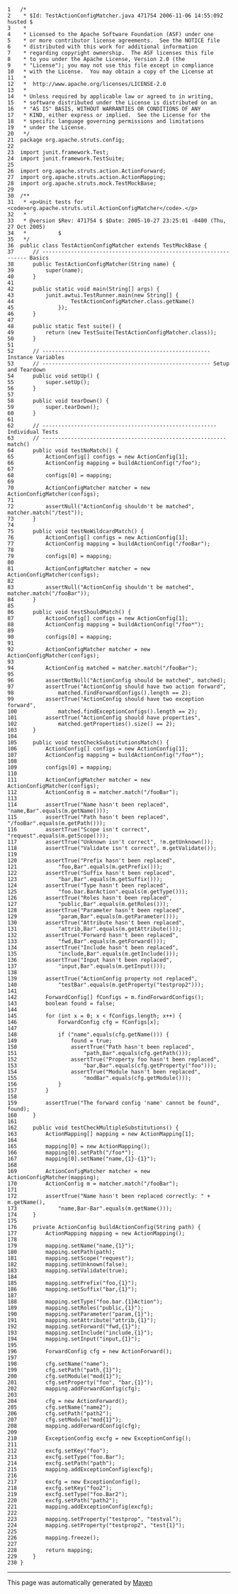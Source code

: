 
    1   /*
    2    * $Id: TestActionConfigMatcher.java 471754 2006-11-06 14:55:09Z husted $
    3    *
    4    * Licensed to the Apache Software Foundation (ASF) under one
    5    * or more contributor license agreements.  See the NOTICE file
    6    * distributed with this work for additional information
    7    * regarding copyright ownership.  The ASF licenses this file
    8    * to you under the Apache License, Version 2.0 (the
    9    * "License"); you may not use this file except in compliance
    10   * with the License.  You may obtain a copy of the License at
    11   *
    12   *  http://www.apache.org/licenses/LICENSE-2.0
    13   *
    14   * Unless required by applicable law or agreed to in writing,
    15   * software distributed under the License is distributed on an
    16   * "AS IS" BASIS, WITHOUT WARRANTIES OR CONDITIONS OF ANY
    17   * KIND, either express or implied.  See the License for the
    18   * specific language governing permissions and limitations
    19   * under the License.
    20   */
    21  package org.apache.struts.config;
    22  
    23  import junit.framework.Test;
    24  import junit.framework.TestSuite;
    25  
    26  import org.apache.struts.action.ActionForward;
    27  import org.apache.struts.action.ActionMapping;
    28  import org.apache.struts.mock.TestMockBase;
    29  
    30  /**
    31   * <p>Unit tests for <code>org.apache.struts.util.ActionConfigMatcher</code>.</p>
    32   *
    33   * @version $Rev: 471754 $ $Date: 2005-10-27 23:25:01 -0400 (Thu, 27 Oct 2005)
    34   *          $
    35   */
    36  public class TestActionConfigMatcher extends TestMockBase {
    37      // ----------------------------------------------------------------- Basics
    38      public TestActionConfigMatcher(String name) {
    39          super(name);
    40      }
    41  
    42      public static void main(String[] args) {
    43          junit.awtui.TestRunner.main(new String[] {
    44                  TestActionConfigMatcher.class.getName()
    45              });
    46      }
    47  
    48      public static Test suite() {
    49          return (new TestSuite(TestActionConfigMatcher.class));
    50      }
    51  
    52      // ----------------------------------------------------- Instance Variables
    53      // ----------------------------------------------------- Setup and Teardown
    54      public void setUp() {
    55          super.setUp();
    56      }
    57  
    58      public void tearDown() {
    59          super.tearDown();
    60      }
    61  
    62      // ------------------------------------------------------- Individual Tests
    63      // ---------------------------------------------------------- match()
    64      public void testNoMatch() {
    65          ActionConfig[] configs = new ActionConfig[1];
    66          ActionConfig mapping = buildActionConfig("/foo");
    67  
    68          configs[0] = mapping;
    69  
    70          ActionConfigMatcher matcher = new ActionConfigMatcher(configs);
    71  
    72          assertNull("ActionConfig shouldn't be matched", matcher.match("/test"));
    73      }
    74  
    75      public void testNoWildcardMatch() {
    76          ActionConfig[] configs = new ActionConfig[1];
    77          ActionConfig mapping = buildActionConfig("/fooBar");
    78  
    79          configs[0] = mapping;
    80  
    81          ActionConfigMatcher matcher = new ActionConfigMatcher(configs);
    82  
    83          assertNull("ActionConfig shouldn't be matched", matcher.match("/fooBar"));
    84      }
    85  
    86      public void testShouldMatch() {
    87          ActionConfig[] configs = new ActionConfig[1];
    88          ActionConfig mapping = buildActionConfig("/foo*");
    89  
    90          configs[0] = mapping;
    91  
    92          ActionConfigMatcher matcher = new ActionConfigMatcher(configs);
    93  
    94          ActionConfig matched = matcher.match("/fooBar");
    95  
    96          assertNotNull("ActionConfig should be matched", matched);
    97          assertTrue("ActionConfig should have two action forward",
    98              matched.findForwardConfigs().length == 2);
    99          assertTrue("ActionConfig should have two exception forward",
    100             matched.findExceptionConfigs().length == 2);
    101         assertTrue("ActionConfig should have properties",
    102             matched.getProperties().size() == 2);
    103     }
    104 
    105     public void testCheckSubstitutionsMatch() {
    106         ActionConfig[] configs = new ActionConfig[1];
    107         ActionConfig mapping = buildActionConfig("/foo*");
    108 
    109         configs[0] = mapping;
    110 
    111         ActionConfigMatcher matcher = new ActionConfigMatcher(configs);
    112         ActionConfig m = matcher.match("/fooBar");
    113 
    114         assertTrue("Name hasn't been replaced", "name,Bar".equals(m.getName()));
    115         assertTrue("Path hasn't been replaced", "/fooBar".equals(m.getPath()));
    116         assertTrue("Scope isn't correct", "request".equals(m.getScope()));
    117         assertTrue("Unknown isn't correct", !m.getUnknown());
    118         assertTrue("Validate isn't correct", m.getValidate());
    119 
    120         assertTrue("Prefix hasn't been replaced",
    121             "foo,Bar".equals(m.getPrefix()));
    122         assertTrue("Suffix hasn't been replaced",
    123             "bar,Bar".equals(m.getSuffix()));
    124         assertTrue("Type hasn't been replaced",
    125             "foo.bar.BarAction".equals(m.getType()));
    126         assertTrue("Roles hasn't been replaced",
    127             "public,Bar".equals(m.getRoles()));
    128         assertTrue("Parameter hasn't been replaced",
    129             "param,Bar".equals(m.getParameter()));
    130         assertTrue("Attribute hasn't been replaced",
    131             "attrib,Bar".equals(m.getAttribute()));
    132         assertTrue("Forward hasn't been replaced",
    133             "fwd,Bar".equals(m.getForward()));
    134         assertTrue("Include hasn't been replaced",
    135             "include,Bar".equals(m.getInclude()));
    136         assertTrue("Input hasn't been replaced",
    137             "input,Bar".equals(m.getInput()));
    138 
    139         assertTrue("ActionConfig property not replaced",
    140             "testBar".equals(m.getProperty("testprop2")));
    141 
    142         ForwardConfig[] fConfigs = m.findForwardConfigs();
    143         boolean found = false;
    144 
    145         for (int x = 0; x < fConfigs.length; x++) {
    146             ForwardConfig cfg = fConfigs[x];
    147 
    148             if ("name".equals(cfg.getName())) {
    149                 found = true;
    150                 assertTrue("Path hasn't been replaced",
    151                     "path,Bar".equals(cfg.getPath()));
    152                 assertTrue("Property foo hasn't been replaced",
    153                     "bar,Bar".equals(cfg.getProperty("foo")));
    154                 assertTrue("Module hasn't been replaced",
    155                     "modBar".equals(cfg.getModule()));
    156             }
    157         }
    158 
    159         assertTrue("The forward config 'name' cannot be found", found);
    160     }
    161 
    162     public void testCheckMultipleSubstitutions() {
    163         ActionMapping[] mapping = new ActionMapping[1];
    164 
    165         mapping[0] = new ActionMapping();
    166         mapping[0].setPath("/foo*");
    167         mapping[0].setName("name,{1}-{1}");
    168 
    169         ActionConfigMatcher matcher = new ActionConfigMatcher(mapping);
    170         ActionConfig m = matcher.match("/fooBar");
    171 
    172         assertTrue("Name hasn't been replaced correctly: " + m.getName(),
    173             "name,Bar-Bar".equals(m.getName()));
    174     }
    175 
    176     private ActionConfig buildActionConfig(String path) {
    177         ActionMapping mapping = new ActionMapping();
    178 
    179         mapping.setName("name,{1}");
    180         mapping.setPath(path);
    181         mapping.setScope("request");
    182         mapping.setUnknown(false);
    183         mapping.setValidate(true);
    184 
    185         mapping.setPrefix("foo,{1}");
    186         mapping.setSuffix("bar,{1}");
    187 
    188         mapping.setType("foo.bar.{1}Action");
    189         mapping.setRoles("public,{1}");
    190         mapping.setParameter("param,{1}");
    191         mapping.setAttribute("attrib,{1}");
    192         mapping.setForward("fwd,{1}");
    193         mapping.setInclude("include,{1}");
    194         mapping.setInput("input,{1}");
    195 
    196         ForwardConfig cfg = new ActionForward();
    197 
    198         cfg.setName("name");
    199         cfg.setPath("path,{1}");
    200         cfg.setModule("mod{1}");
    201         cfg.setProperty("foo", "bar,{1}");
    202         mapping.addForwardConfig(cfg);
    203 
    204         cfg = new ActionForward();
    205         cfg.setName("name2");
    206         cfg.setPath("path2");
    207         cfg.setModule("mod{1}");
    208         mapping.addForwardConfig(cfg);
    209 
    210         ExceptionConfig excfg = new ExceptionConfig();
    211 
    212         excfg.setKey("foo");
    213         excfg.setType("foo.Bar");
    214         excfg.setPath("path");
    215         mapping.addExceptionConfig(excfg);
    216 
    217         excfg = new ExceptionConfig();
    218         excfg.setKey("foo2");
    219         excfg.setType("foo.Bar2");
    220         excfg.setPath("path2");
    221         mapping.addExceptionConfig(excfg);
    222 
    223         mapping.setProperty("testprop", "testval");
    224         mapping.setProperty("testprop2", "test{1}");
    225 
    226         mapping.freeze();
    227 
    228         return mapping;
    229     }
    230 }

------------------------------------------------------------------------

This page was automatically generated by [Maven](http://maven.apache.org/)
